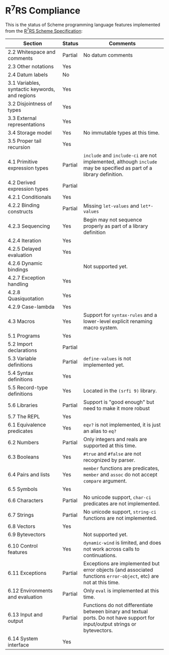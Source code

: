 # R<sup>7</sup>RS Compliance

This is the status of Scheme programming language features implemented from the [R<sup>7</sup>RS Scheme Specification](r7rs.pdf):

Section | Status | Comments
------- | ------ | ---------
2.2 Whitespace and comments | Partial | No datum comments
2.3 Other notations | Yes | 
2.4 Datum labels | No |
3.1 Variables, syntactic keywords, and regions | Yes |
3.2 Disjointness of types | Yes |
3.3 External representations | Yes |
3.4 Storage model | Yes | No immutable types at this time.
3.5 Proper tail recursion | Yes |
4.1 Primitive expression types | Partial | `include` and `include-ci` are not implemented, although `include` may be specified as part of a library definition.
4.2 Derived expression types | Partial | 
4.2.1 Conditionals | Yes | 
4.2.2 Binding constructs | Partial | Missing `let-values` and `let*-values`
4.2.3 Sequencing | Yes | Begin may not sequence properly as part of a library definition
4.2.4 Iteration | Yes |
4.2.5 Delayed evaluation | Yes |
4.2.6 Dynamic bindings | | Not supported yet.
4.2.7 Exception handling | Yes |
4.2.8 Quasiquotation | Yes |
4.2.9 Case-lambda | Yes |
4.3 Macros | Yes | Support for `syntax-rules` and a lower-level explicit renaming macro system.
5.1 Programs | Yes |
5.2 Import declarations | Partial |
5.3 Variable definitions | Partial | `define-values` is not implemented yet.
5.4 Syntax definitions | Yes |
5.5 Record-type definitions | Yes | Located in the `(srfi 9)` library.
5.6 Libraries | Partial | Support is "good enough" but need to make it more robust
5.7 The REPL | Yes |
6.1 Equivalence predicates | Yes | `eqv?` is not implemented, it is just an alias to `eq?`
6.2 Numbers | Partial | Only integers and reals are supported at this time.
6.3 Booleans | Yes | `#true` and `#false` are not recognized by parser.
6.4 Pairs and lists | Yes | `member` functions are predicates, `member` and `assoc` do not accept `compare` argument.
6.5 Symbols | Yes |
6.6 Characters | Partial | No unicode support, `char-ci` predicates are not implemented.
6.7 Strings | Partial | No unicode support, `string-ci` functions are not implemented.
6.8 Vectors | Yes |
6.9 Bytevectors | | Not supported yet.
6.10 Control features | Yes | `dynamic-wind` is limited, and does not work across calls to continuations.
6.11 Exceptions | Partial | Exceptions are implemented but error objects (and associated functions `error-object`, etc) are not at this time. 
6.12 Environments and evaluation | Partial | Only `eval` is implemented at this time.
6.13 Input and output | Partial | Functions do not differentiate between binary and textual ports. Do not have support for input/output strings or bytevectors.
6.14 System interface | Yes | 

